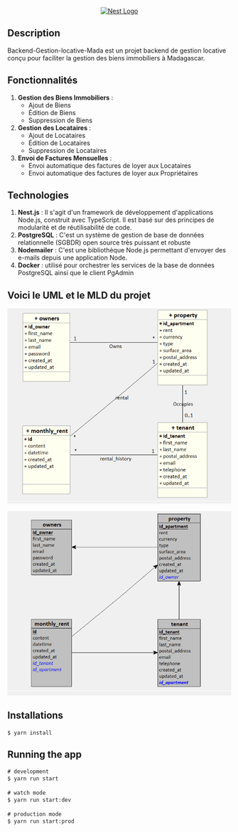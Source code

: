 <p align="center">
  <a href="http://nestjs.com/" target="blank"><img src="https://nestjs.com/img/logo-small.svg" width="200" alt="Nest Logo" /></a>
</p>

## Description

Backend-Gestion-locative-Mada est un projet backend de gestion locative conçu pour faciliter la gestion des biens immobiliers à Madagascar.

## Fonctionnalités

1. **Gestion des Biens Immobiliers** :
   * Ajout de Biens
   * Édition de Biens
   * Suppression de Biens
2. **Gestion des Locataires** :
   * Ajout de Locataires
   * Édition de Locataires
   * Suppression de Locataires
3. **Envoi de Factures Mensuelles** :
   * Envoi automatique des factures de loyer aux Locataires
   * Envoi automatique des factures de loyer aux Propriétaires

## Technologies

1. **Nest.js** : Il s'agit d'un framework de développement d'applications Node.js, construit avec TypeScript. Il est basé sur des principes de modularité et de réutilisabilité de code.
2. **PostgreSQL** : C'est un système de gestion de base de données relationnelle (SGBDR) open source très puissant et robuste
3. **Nodemailer** : C'est une bibliothèque Node.js permettant d'envoyer des e-mails depuis une application Node.
4. **Docker** : utilisé pour orchestrer les services de la base de données PostgreSQL ainsi que le client PgAdmin

## Voici le UML et le MLD du projet

![UML](image/README/1697399332332.png)

![MLD](image/README/1697399589860.png)

## Installations

```
$ yarn install
```

## Running the app

```
# development
$ yarn run start

# watch mode
$ yarn run start:dev

# production mode
$ yarn run start:prod
```

[circleci-url]: https://circleci.com/gh/nestjs/nest
